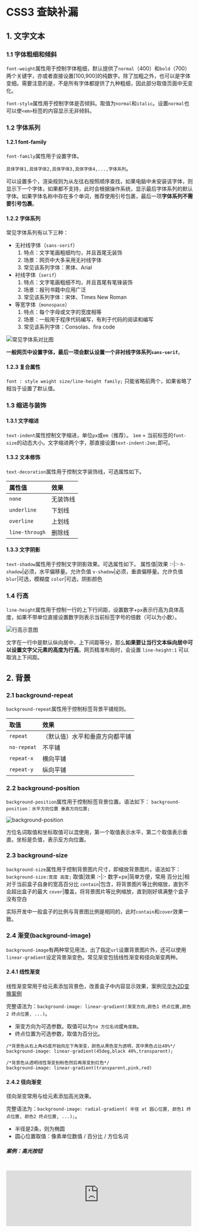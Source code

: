 # CSS3 查缺补漏

## 1. 文字文本
### 1.1 字体粗细和倾斜
`font-weight`属性用于控制字体粗细，默认提供了`normal`（400）和`bold`（700）两个关键字，亦或者直接设置[100,900]的纯数字。除了加粗之外，也可以是字体变细。需要注意的是，不是所有字体都提供了九种粗细，因此部分取值页面中无变化。

`font-style`属性用于控制字体是否倾斜。取值为`normal`和`italic`。设置`normal`也可以使`<em>`标签的内容显示无非倾斜。
### 1.2 字体系列
#### 1.2.1 font-family
`font-family`属性用于设置字体。

`具体字体1,具体字体2,具体字体3,具体字体4,...,字体系列`。

可以设置多个，渲染规则为从左往右按照顺序查找，如果电脑中未安装该字体，则显示下一个字体，如果都不支持，此时会根据操作系统，显示最后字体系列的默认字体。如果字体名称中存在多个单词，推荐使用引号包裹，最后一项**字体系列不需要引号包裹**。

#### 1.2.2 字体系列
常见字体系列有以下三种：
* 无衬线字体（`sans-serif`）
  1. 特点：文字笔画粗细均匀，并且首尾无装饰
  2. 场景：网页中大多采用无衬线字体
  3. 常见该系列字体：黑体、Arial
* 衬线字体（`serif`）
  1. 特点：文字笔画粗细不均，并且首尾有笔锋装饰
  2. 场景：报刊书籍中应用广泛
  3. 常见该系列字体：宋体、Times New Roman
* 等宽字体（`monospace`）
  1. 特点：每个字母或文字的宽度相等
  2. 场景：一般用于程序代码编写，有利于代码的阅读和编写
  3. 常见该系列字体：Consolas、fira code

![常见字体系对比图](https://s2.loli.net/2023/04/27/yrpfsERmCQ1U7vO.jpg)

**一般网页中设置字体，最后一项会默认设置一个非衬线字体系列`sans-serif`**。

#### 1.2.3 复合属性
`font : style weight size/line-height family;`
只能省略前两个，如果省略了相当于设置了默认值。

### 1.3 缩进与装饰
#### 1.3.1 文字缩进
`text-indent`属性控制文字缩进，单位`px`或`em`（推荐）。
`1em` = 当前标签的`font-size`的动态大小。文字缩进两个字，那直接设置`text-indent:2em;`即可。

#### 1.3.2 文本修饰
`text-decoration`属性用于控制文字装饰线，可选属性如下。

属性值|效果
:-|:-
`none`|无装饰线
`underline`|下划线
`overline`|上划线
`line-through`|删除线

#### 1.3.3 文字阴影
`text-shadow`属性用于控制文字阴影效果。可选属性如下。
属性值|效果
:-|:-
`h-shadow`|必须，水平偏移量。允许负值
`v-shadow`|必须，垂直偏移量。允许负值
`blur`|可选，模糊度
`color`|可选，阴影颜色

### 1.4 行高
`line-height`属性用于控制一行的上下行间距，设置数字+`px`表示行高为具体高度，如果不带单位直接设置数字则表示当前标签字号的倍数（可以为小数）。

![行高示意图](https://s2.loli.net/2023/04/27/3REYZ6g5dalV8yN.jpg)

文字在一行中是默认纵向居中，上下间距等分，那么**如果要让当行文本纵向居中可以设置文字父元素的高度为行高**。网页精准布局时，会设置 `line-height:1` 可以取消上下间距。

## 2. 背景
### 2.1 background-repeat
`background-repeat`属性用于控制标签背景平铺规则。

取值|效果
:-|:-
`repeat`|（默认值）水平和垂直方向都平铺
`no-repeat`|不平铺
`repeat-x`|横向平铺
`repeat-y`|纵向平铺

### 2.2 background-position
`background-position`属性用于控制标签背景位置。语法如下：
`background-position：水平方向位置 垂直方向位置;`

![background-position](https://s2.loli.net/2023/04/27/z9r3fUhvkWiQyRt.jpg)

方位名词取值和坐标取值可以混使用，第一个取值表示水平，第二个取值表示垂直。坐标是负值，表示反方向位置。

### 2.3 background-size
`background-size`属性用于控制背景图片尺寸，即缩放背景图片。语法如下：`background-size:宽度 高度;`
取值|效果
:-|:-
数字+px|简单方便，常用
百分比|相对于当前盒子自身的宽高百分比
`contain`|包含，将背景图片等比例缩放，直到不会超出盒子的最大
`cover`|覆盖，将背景图片等比例缩放，直到刚好填满整个盒子没有空白

实际开发中一般盒子的比例与背景图比例是相同的，此时`contain`和`cover`效果一致。

### 2.4 渐变(background-image)
`background-image`有两种常见用法，出了指定`url`设置背景图片外，还可以使用`linear-gradient`设定背景渐变色。常见渐变包括线性渐变和径向渐变两种。

#### 2.4.1 线性渐变
线性渐变常用于给元素添加背景色，改善盒子中内容显示效果，案例见[华为2D变换案例](#_10-1-5-华为2d变换案例)

完整语法为：`background-image: linear-gradient(渐变方向,颜色1 终点位置,颜色2 终点位置, ...)`。

* 渐变方向为可选参数。取值可以为`to 方位名词`或`角度数`。
* 终点位置为可选参数，取值为百分比。

```css{2,5}
/*背景色从右上角45度开始向左下角渐变，颜色从黑色变为透明，其中黑色占比40%*/
background-image: linear-gradient(45deg,black 40%,transparent);

/*背景色从透明线性渐变到粉色然后再渐变到红色*/
background-image: linear-gradient(transparent,pink,red)
```

#### 2.4.2 径向渐变
径向渐变常用与给元素添加高光效果。

完整语法为：`background-image: radial-gradient( 半径 at 圆心位置, 颜色1 终点位置, 颜色2 终点位置, ...);`。
* 半径是2条，则为椭圆
* 圆心位置取值：像素单位数值 / 百分比 / 方位名词

##### 案例：高光按钮

<iframe src="https://frontend-demo.a-nomad.com/gradient/index.html" style="margin-top:20px;width:500px;height:150px;border:0" scrolling="no" />

```html{11-15,31-33,37-39}
<style>
    .container {
        width: 500px;
    }

    .ball {
        float: left;
        width: 150px;
        height: 150px;
        border-radius: 50%;
        background-image: radial-gradient(
                /* 75+30两条渐变半径都从盒子中心点向外镜像渐变 */
                75px 30px at center center,
                blue,
                skyblue);
    }

    button {
        float: left;
        display: block;
        margin: 10px 15px;
        border: 0;
        border-radius: 5px;
        width: 120px;
        height: 40px;
        background-color:olivedrab;
        color: white;
    }

    .btn_linear {
        background-image: linear-gradient(to right,
                rgba(255, 255, 255, 0.3),
                transparent);
    }

    .btn_radial {
        background-image: radial-gradient(70px at 10px 10px,
                rgba(255, 255, 255, 0.3),
                transparent);
    }
</style>

<div class="container">
    <div class="ball"></div>
    <button>普通按钮</button>
    <button class="btn_linear">线性高光</button>
    <button class="btn_radial">径向高光</button>
</div>
```

### 2.5 background
背景相关属性的连写形式：`background：color image repeat position/size`。四个属性顺序没有强制要求，但建议顺序如上，可以按照需求省略。

### 2.6 精灵图
浏览器访问一个网站时，同一张图一般会加载一次后缓存在本地，多次使用时也不会重新加载。以此原理，我们经常将项目中相关的小图标合并为一张大图，并作为背景图使用在不同的位置，此称之为精灵图。精灵图不会总体图标尺寸，但可以减少网页发送网络请求的次数，减轻服务器的压力，提高页面加载速度。

使用精灵图步骤如下：
* 创建一个盒子
* 测量精灵图中要使用的图标尺寸并将小图片的宽高设置给盒子
* 将精灵图设置为盒子的背景图片
* 测量小图片左上角坐标，分别取负值设置给盒子的`background-position:x y`


## 3. 选择器

CSS选择器非常丰富，时间开发中使用最多的是 `类选择器+后代选择器`的组合，组合层级并不是越多越好，一个选择器中 **类选择器的个数推荐不超过3个**。

* 后代选择器
  
    `选择器1 选择器2`。根据 HTML 标签的嵌套关系，选择父元素所有层级的后代中满足条件的元素
    `section p`表示选中`section`标签中的所有层级的`p`标签。

* 子代选择器
  
    `选择器1 > 选择器2`。根据 HTML 标签的嵌套关系，选择父元素**直接子元素**中满足条件的标签。
    `section > p`表示选中`section`标签中的第一级的`p`标签。

* 并集选择器

    `选择器1 , 选择器2`。同时选择多组标签，设置相同的样式。并集选择器中的每组选择器可以是基础选择器或者复合选择器。并集选择器中的每组选择器通常一行写一个，提高代码的可读性

* 交集选择器
  
    `选择器1选择器2`。选中页面中同时满足多个选择器的标签。交集选择器中的选择器之间是紧挨着的，没有东西分隔。交集选择器中如果有标签选择器，**标签选择器必须写在最前面**。

* 伪类选择器

    `元素:hover`。选中鼠标悬停在元素上的状态并设置样式。任何标签都可以通过CSS伪类选择器设置鼠标悬停状态的样式。如果是超链接，则还有如下表所示的伪类选择器。
    
    选择器|说明
    :-|:-
    `a:link`|选中`a`链接 未访问过的状态
    `a:visited`|选中`a`链接访问之后 的状态
    `a:hover`|选中鼠标悬停的状态
    `a:active`|选中鼠标按下的状态

    如果需要同时实现以上四种伪类状态效果，需要按照 `LVHA` 顺序书写。

    `input:focus`用于选中元素获取焦点时状态，表单控件获取焦点时默认会显示外部轮廓线

* 结构伪类选择器

    选择器|说明
    :-|:-
    `E:first-child`|匹配父元素中第一个子元素，并且是E元素
    `E:last-child`|匹配父元素中最后一个子元素，并且是E元素
    `E:nth-child(n)`|匹配父元素中第n个子元素，并且是E元素
    `E:nth-last-child(n)`|匹配父元素中倒数第n个子元素，并且是E元素
    `E:nth-of-type(n)`|只在父元素的同类型(E)子元素范围中，匹配第n个

    结构伪类选择器中`n`可以是数字表示第几个，也可以是公式
    工时|功能
    :-|:-
    `2n`、`even`|偶数
    `2n+1`、`2n-1`、`odd`|奇数
    `3n`|3的倍数个元素（3,6,9...）
    `-n+5`|找到前五个
    `n+5`|第五个之后所有元素

* 属性选择器
  
  通过元素上的HTML属性来选择元素，常用于选择`input`标签

    选择器|说明
    :-|:-
    `E[attr]`|选择具有`attr`属性的E元素
    `E[attr="val"]`|选择具有`attr`属性并且属性值等于`val`的E元素

## 4. 盒模型
*  盒尺寸
  
    每个盒子的宽高设置的是内容区域的尺寸，实际尺寸则是`内容+padding+border`。如果要设置宽高为实际盒子尺寸可以手动减去`border`和`padding`的尺寸，或者使用CSS3的`box-sizing:border-box;`启用内减模式即可。
  
* 清除默认内外边距
  
  浏览器会默认给部分标签设置默认的`margin`和`padding`。`body`标签默认有`margin：8px`。`p`标签默认有上下的`margin`。`ul`标签默认由上下的`margin`和`padding-left`。
  ```css{1-4}
  * {
    margin:0;
    padding:0;
  }
  ```

* 边距计算
  * 正常情况。水平布局的盒子，左右的`margin`正常，互不影响。最终两者距离为左右`margin`的和
  * 合并现象。垂直布局的块级元素，上下的`margin`会合并。最终两者距离为`margin`的最大值。
  * 塌陷现象。互相嵌套的块级元素，子元素的`margin-top`会作用在父元素上。导致父元素一起往下移动。解决方法如下：
    * 给父元素设置`border-top` 或者 `padding-top`（分隔父子元素的`margin-top`）
    * 给父元素设置`overflow：hidden`
    * 转换成行内块元素
    * 设置浮动
  * 行内元素的`margin`和`padding`无效情况无法修改其垂直位置。如果要修改其垂直位置可以通过修改其显示模式或者设置行高。

* 盒子阴影
  
  `box-shadow`属性用于控制盒子阴影效果。参数及左右如下表：

    参数|作用
    :-|:-
    `h-shadow`|必须，水平偏移量。允许负值
    `v-shadow`|必须，垂直偏移量。允许负值
    `blur`|可选，模糊度
    `spread`|可选，阴影扩大
    `color`|可选，阴影颜色
    `inset`|可选，将阴影改为内部阴影

* 边框三角形

  将盒子宽高设置为0，仅保留边框就会得到四个三角形。可以通过修改边框宽度来得到不同形状的三角形，然后设置透明度将不需要的三角形隐藏。

## 5. 浮动
### 5.1 标准流
标准流又称文档流，是浏览器在渲染显示网页内容时默认采用的一套排版规则，规定了应该以何种方式排列元素。标准流排版规则：
1. 块级元素：从上往下，垂直布局，独占一行。
2. 行内元素 或 行内块元素：从左往右，水平布局，空间不够自动折行

### 5.2 浮动
* 浮动元素会脱离标准流（简称：脱标），在标准流中不占位置相当于从地面飘到了空中。
* 浮动元素比标准流高半个级别，可以覆盖标准流中的元素
* 浮动找浮动，下一个浮动元素会在上一个浮动元素后面左右浮动
* 浮动元素有特殊的显示效果
  * 一行可以显示多个
  * 可以设置宽高
  * 浮动元素是顶部对齐

### 5.3 清除浮动
标准流中父元素没有设置高度，如果子元素浮动后脱标不占位置，此时子元素不能撑开标准流的块级父元素，那么下方标椎流元素就会被渲染到当前浮动元素的下方而被当前浮动内容遮盖。如果需要父元素有高度，从而不影响其他网页元素的布局，那就需要清除浮动。

清除浮动有以下常用方式：
* 设置父元素高度
  * 优点：简单粗暴，方便
  * 缺点：有些布局中不能固定父元素高度。如：新闻列表，滚动加载内容的页面等。
* 额外标签法
  * 操作:在父元素内容的最后添加任意块级元素,给添加的块级元素设置`clear:both`
  * 缺点：会在页面中添加额外的标签，会让页面的HTML结构变得复杂
* 单伪元素清除法
  * 操作:用伪元素替代了额外标签。原理与额外标签法一致，只是不在HTML中声明实体标签而已。
  * 优点：项目中使用，直接给标签加类即可清除浮动
  ```css{1-4}
  .clearfix::after{
    content:'';
    display:block;
    clear:both;
    /* 以下代码为了解决低版本浏览器兼容性 */
    height:0;
    visibility:hidden;
  }
  ```
* 双伪元素清除法
  * 作用：在单伪元素清除法的基础上，通过修改元素的显示模式来避免了外边距塌陷问题。
  ```css{4,7}  
  .clearfix::before,
  .clearfix::after{
    content:'';
    display:table;
  }
  .clearfix::after{
    clear:both;
    height:0;
    visibility:hidden;
  }
  ```
  * 优点：项目中使用，直接给标签加类即可清除浮动，同时解决外边距塌陷问题。
* 给父元素设置`overflow : hidden`
  * 操作：直接给父元素设置 `overflow : hidden`
  * 优点：方便

## 6. 定位
### 6.1 网页常见布局方式
* 标准流
  
  块级元素独占一行 → 垂直布局。行内元素/行内块元素一行显示多个 → 水平布局
* 浮动
  
  可以让原本垂直布局的 块级元素变成水平布局
* 定位

  可以让元素自由的摆放在网页的任意位置，一般用于盒子之间的层叠情况。

### 6.2 定位应用场景
* 可以解决盒子与盒子之间的层叠问题

  定位之后的元素层级最高，可以层叠在其他盒子上面
* 可以让盒子始终固定在屏幕中的某个位置

### 6.3 定位类型
定位中如果水平方向同时设置了`left`和`right`，则以`left`为准，如果垂直方向同时设置了`top`和`bottom`，则以`top`为准。

#### 6.3.1 静态定位
`position:static;`静态定位就是标准流，不能通过方位属性进行移动。
#### 6.3.2 相对定位
`position:relative;`自恋型定位，相对于自己之前的位置进行移动。在页面中占位置 → 没有脱标。一般用于元素小范围的元素位置移动。

#### 6.3.3 绝对定位
`position:relative;`拼爹型定位，相对于非静态定位的父元素进行定位移动。首先就近逐层寻找已经定位（相对或绝对定位均可，实际开发中父级常用相对定位，“子绝父相”）的父级元素，如果有则以父级为基准进行定位，如果没有则默认相对于浏览器可视区域进行移动，在页面中不占位置 → 已经脱标。会改变元素的显示模式为`inline-block`。

#### 6.3.4 固定定位
`position:fixed;`死心眼型定位，相对于浏览器进行定位移动，一般用于让元素固定在屏幕中的某个位置。在页面中不占位置 → 已经脱标。会改变元素的显示模式为`inline-block`。

定位方式|属性值|相对移动基准|是否占位
:-|:-|:-|:-
静态定位|`static`|不能通过方位属性移动|占位置
相对定位|`relative`|相对于自己原来的位置|占位置
绝对地位|`absolute`|相对于最近的且有定位的祖先元素移动|不占位置（脱标）
固定定位|`fixed`|相对于浏览器可视区域|不占位置（脱标）

### 6.4 元素层级
* 不同布局方式元素的层级关系：`标准流 < 浮动 < 定位`。
* 不同定位之间的层级关系：相对、绝对、固定默认层级相同。写在下面的元素层级更高，会覆盖上面的元素，“后来居上”。
* `z-index`可以改变**定位**元素的层级，数字（整数）越大，层级越高，默认值是0。可以在不修改元素书写顺序的情况下改变层级，**必须配合定位才有效**。

## 7. 装饰
### 7.1 基线
浏览器文字类型元素排版中存在用于对齐的基线（baseline）,如下图所示。
![baseline](https://s2.loli.net/2023/04/30/Tq6mivnLQcNuhKs.jpg)

**浏览器在渲染行内或行内块元素是会自动按照文字去处理，文字默认是纵向基线对齐的**。

基于基线对齐时，如果元素上下有超出基线的内容，会在元素顶部或底部出现细微的缝隙，元素纵向对齐出现基线对齐的缝隙一般都可以通过下面讲到的垂直对齐来解决。

### 7.2 垂直对齐
我们可以通过`vertical-align`属性来定义垂直对齐方式，其取值与效果如下表：
属性值|效果
:-|:-
`baseline`|默认，基线对齐
`top`|顶部对齐
`middle`|居中对齐
`bottom`|底部对齐

一般`vertical-algin`用于解决如下问题：
* 文本框和表单按钮无法对齐问题（`vertical-align:middle`）
* `input`和`img`无法对齐问题
* `div`中的文本框，文本框无法贴顶问题（`vertical-align:top`）
* `div`不设高度由img标签撑开，此时img标签下面会存在额外间隙问题（`vertical-align:middle`或`display:block`）
* 使用`line-height`让`img`标签垂直居中问题(父级设置行高同时图片设置`vertical-align:middle`)

### 7.3 光标类型
`cursor`属性用于设置鼠标光标在元素上时显示的样式。常见属性值如下表：
属性值|效果
:-|:-
`default`|默认值，通常是箭头
`pointer`|小手效果，提示用户可以点击
`text`|工字型，提示用户可以选择文字
`move`|十字光标，提示用户可以移动

### 7.4 边框圆角
`border-radius`属性用于设置盒子边框圆角，取值单位可以是`px`或者百分比。赋值规则：从左上角开始赋值，然后顺时针赋值，没有赋值的看对角！

画一个正圆（如圆形头像）。设置盒子宽高相同（正方形），同时设置圆角为盒子高度的50%。
胶囊按钮。盒子是矩形，同时设置圆角为盒子高度的50%。

圆角最大值为50%，因为50%时已经形成了一个圆，无法角度再大也无效了。

### 7.5 overflow
`overflow`用于控制内容溢出部分的显示效果。可选属性值如下表：
属性值|效果
:-|:-
`visible`|默认值，溢出部分可见
`hidden`|溢出部分隐藏
`scroll`|无论是否溢出，都显示滚动条
`auto`|根据是否溢出，自动显示或隐藏滚动条

### 7.6 元素隐藏
让某元素本身在屏幕中不可见。如：鼠标悬浮之后元素隐藏。隐藏元素一般可以使用`visibility：hidden`或者`display：none`两种方式实现，区别在于隐藏元素后，前者仍然会占位置，而后者则不占位置，故而后者使用较多。

### 7.7 元素整体透明度
`opacity`属性用于控制某元素整体（包括内容）一起变透明。属性值：0~1之间的数字，1表示完全不透明，0表示我完全透明。

## 8. 其它样式
* 行内元素

    行内元素不能设置宽高，设置了也不会起作用。除非修改显示模式我块级方式。**浏览器渲染行内元素或者行内块元素时，如果标签换行书写会产生一个空格的距离。解决方案是使用浮动。**
    
* 居中显示
  
  ![居中显示方法汇总](https://s2.loli.net/2023/04/27/KwBFYAxur2i9gVs.jpg)
  * `img`标签垂直居中需要设置`vertical-align:middle;`
  * 绝对定位的盒子居中需要首先设置其`left`和`top`为50%。然后`margin-left`和设置为宽度的一半，`margin-top`设置为高度的一半即可，或者使用CSS3的位移属性设置`transform:translate(50%,50%)`，表示水平和垂直各移动到50%的位置。

* CSS继承

  子元素有默认继承父元素样式的特点。如果元素有浏览器默认样式，此时继承性依然存在，但是优先显示浏览器的默认样式，如`a`标签的`color`，`h`系列标签的`font-size`都会优先被浏览器默认样式覆盖。

* CSS优先级

  不同选择器具有不同的优先级，优先级高的选择器样式会覆盖优先级低选择器样式。`继承 < 通配符选择器 < 标签选择器 < 类选择器 < id选择器 < 行内样式 < !important`。!important写在属性值的后面，分号的前面！`!important`不能提升继承的优先级。

  如果是复合选择器，此时需要通过权重叠加计算方法，判断最终哪个选择器优先级最高会生效。
  ![CSS权重叠加计算](https://s2.loli.net/2023/04/27/FJobGlZEROqPwgN.jpg)

  先比较第一级数字，如果比较出来了，之后的统统不看。如果第一级数字相同，此时再去比较第二级数字，如果比较出来了，之后的统统不看。如果最终所有数字都相同，表示优先级相同，则比较层叠性（谁写在下面，谁说了算!）

* 伪元素
  
  由 CSS 模拟出的实际并不存在的标签效果，一般用于创建一些装饰性的不重要的内容，比如文字前的小图标等。最常用的伪元素是`::before`/`::after`，分别代表在元素最前和最后添加一个伪元素。
  
  伪元素默认是行内元素，**必须设置`content`属性设置元素内容才能生效**。伪元素也是标签，所以可以使用常见的css样式进行设置。

  ```css{5,6}
    /* 将li标签的小圆点替换为天蓝色小箭头 */
    ul{
        list-style: none;
    }
    li::before{
        content: ">";
        color: skyblue;
        margin-right: 10px;
    }
  ```
  `::placeholder`伪元素用于选择一个表单元素的占位文本，它允许开发者和设计师自定义占位文本的样式。例如，可以使用 `::placeholder` 伪元素来改变 `input` 元素的占位符文本的颜色、字体大小等样式。


* CSS书写顺序
  
  CSS建议采用如下顺序书写，更加规范且浏览器渲染效率更高。
  
  1. 布局控制： `display float position`
  2. 盒子模型： `margin border padding width height background` 
  3. 文字样式： `text-align`等

  顺序|类别|属性
  :-|:-|:-
  1|布局属性|`display`/`position`/`float`/`clear`/`visibility`/`overflow`
  2|盒子模型+背景|`margin`/`border`/`padding`/`width`/`height`/`background`
  3|文本内容展性|`color`/`font`/`text-decoration`/`text-align`/`line-height`
  4|点缀属性|`cursor`/`border-radius`/`text-shadow`/`box-shadow`
   
* 导航/banner
  
  * 一般主导航结构都会使用`ul>li>a`的格式，而不是直接使用`a`标签，否则会降低浏览器渲染效率，但是版权栏部分不涉及SEO等问题，可以直接使用`a`即可。
  * `banner`中轮播图效果，多张轮播图一般也使用`ul>li>a`的格式，而轮播图的小圆点则一般使用`ol>li`。

* Logo SEO

  一般情况下为了SEO，我们会使用`h1>a+链接文字(字号为0)+logo背景图`的结果来定义logo部分。
  ```css{5,8}
  .logo h1 a{
    display:block;
    width:270px;
    height:70px;
    background-image:url('../images/logo.png')
    background-size:cover;
    /*隐藏logo文字内容，但对搜索引擎可见，有利于SEO*/
    font-size:0;
  }                            
  ```

* 表格边框合并

  通过设置`border-collapse:collapse;`可以让相邻表格边框进行合并，得到细线边框效果

* 表单自动完成

  默认情况下浏览器会自动记录`form`标签中录入的内容并在辅助自动填写表单，可以设置`form`的`autocomplete="off"`来关闭此功能，避免数据泄露。

* favicon
  
  一般情况下我们会在网站根目录下放置一个名为`favicon.ico`的文件，然后通过如下代码引入网页，此图标会显示在网页标题栏最左侧。
  ```html{1}
  <link rel="shortcut icon href="favicon.ico" type="image/x-icon">
  ```

* html高度

  默认情况下`html`和`body`标签的宽度都是浏览器窗口100%宽度，高度是0，如果要高度也设置成100%，需要将`html`和`body`高度分别设置100%才可以。

## 9. 过渡(transition)
`transition`属性可以元素的样式慢慢的变化，常配合`hover`使用，增强网页交互体验。

参数与取值如下表：

参数|取值
:-|:-
过渡的属性|`all`：所有能过渡的属性都过渡; 具体属性名如：`width`,只有`width`有过渡
过渡的时长|数字+s（秒）


使用步骤如下：
* 默认状态 和 `hover`状态样式不同，才能有过渡效果。
* `transition`属性给需要过渡的**元素本身**加

```css
/* 鼠标悬浮时实现宽度和背景色过渡变化效果 */
.box{
  width:100px;
  backgroud-color:red;
  /* transition:width 1s,backgroud-color 2s */
  transition: all 1s;
}
.box:hover{
  width:120px;
  backgroud-color:pink;
}
```

## 10. 转换(transform)
`transform`属性可以控制元素的转换（位移、旋转、缩放等）。实际开发中常用额转为为2D平面转换，当然少数情况下
也会使用3D转换。
### 10.1 平面转换
#### 10.1.1 位移(translate)
使用`translate`可以实现元素位移效果。

语法为：`transform: translate(水平移动距离, 垂直移动距离);`

取值为像素单位或者百分比（相对于元素自身尺寸），数值正负均可。如果只给出一个值, 表示x轴方向移动距离。单独设置某个方向的移动距离：`translateX()` & `translateY()`。

##### 案例1：使用`translate`快速实现绝对定位元素的居中效果
<iframe src="https://frontend-demo.a-nomad.com/transform_translate_centering/index.html" style="margin-top:20px;width:360px;height:270px;border:0" scrolling="no" />

```html{10,19}
<style>
  .father {
      position: relative;
      width: 360px;
      height: 270px;
      background-color: pink;
  }

  .son {
      position: absolute;
      left: 50%;
      top: 50%;

      /* 通过边距计算 实现绝对定位元素居中
      margin-left: -100px;
      margin-top: -75px; */

      /*通过位移 快速实现绝对定位元素居中*/
      transform: translate(-50%, -50%);

      width: 120px;
      height: 90px;
      background-color: skyblue;
  }
</style>
<div class="father">
    <div class="son"></div>
</div>
```

##### 案例2：双开门效果
<iframe src="https://frontend-demo.a-nomad.com/transform_translate_open_door/index.html" style="margin-top:20px;width:100%;height:325px;border:0" scrolling="no" />

```html{21,28-30,32-34}
<style>
    .container {
        margin: 0 auto;
        width: 740px;
        height: 325px;
        background-image: url(./images/bg.jpg);
        background-size: cover;
        overflow: hidden;
    }

    .container::before,
    .container::after {
        float: left;

        content: '';
        width: 50%;
        height: 100%;
        background-color: #ccc;
        background-image: url(./images/fm.jpg);
        background-size: cover;
        transition: all .5s;
    }

    .container::after {
        background-position: right 0;
    }

    .container:hover::before {
        transform: translate(-100%);
    }

    .container:hover::after {
        transform: translate(100%);
    }
</style>
<div class="container"></div>
```

#### 10.1.2 旋转（rotate）
使用`translate`可以实现元素旋转效果。

语法为：`transform: rotate(角度)`;

取值为正, 则顺时针旋转。取值为负, 则逆时针旋转。角度单位是`deg`。

使用`transform-origin:原点水平位置 原点垂直位置;`属性改变转换原点，默认圆点是盒子中心点。取值可以是方位名词（`left、top、right、bottom、center`）或像素单位数值或者百分比（参照盒子自身尺寸计算）。

##### 案例1：风车旋转

<iframe src="https://frontend-demo.a-nomad.com/transform_rotate_windmill/index.html" style="width:200px;height:200px;border:0" scrolling="no" />

```html{5,8}
<style>
    img {
        width: 200px;
        height: 200px;
        transition: all 1s;
    }
    img:hover{
        transform: rotate(360deg);
    }
</style>
<img src="./images/windmill.png">
```

##### 案例2：多重转换-轮胎滚动

<iframe src="https://frontend-demo.a-nomad.com/transform_tire_rolling/index.html" style="margin-top:20px;width:100%;height:180px;border:0;overflow: hidden;" scrolling="no" />

```html{8,10-13}
<style>
    .container {
        width: 740px;
        height: 180px;
    }
    .container img{
        height: 180px;
        transition: all .6s;
    }
    .container:hover img{
        /* 旋转会改变网页元素的坐标轴向，先写旋转，则后面的转换效果的轴向以旋转后的轴向为准，会影响转换结果，所以一般会将旋转放在最后 */
        transform: translate(560px) rotate(356.5deg);
    }
</style>
<div class="container">
    <img src="./images/tyre.png">
</div>
```
**旋转会改变网页元素的坐标轴向**，先写旋转，则后面的转换效果的轴向以旋转后的轴向为准，会影响转换结果，所以一般会将旋转放在最后。


#### 10.1.3 缩放(scale)
使用`scale`可以实现元素缩放效果。

语法为：`transform:scale(x轴缩放倍数, y轴缩放倍数);`，一般情况下, 只为`scale`设置一个值, 表示x轴和y轴等比例缩放，`scale`值大于1表示放大, `scale`值小于1表示缩小。

通过过渡修改元素尺寸也可以实现缩放效果，但是以元素左上角为中心点的无法修改，常见的缩放效果都是基于元素中心的，所以通过`scale`实现缩放更加理想和方便。

##### 案例：和平精英效果

<iframe src="https://frontend-demo.a-nomad.com/transform_scale/index.html" style="width:300px;height:221px;border:0" scrolling="no" />

```html{17-18,21-22,31-34}
<style>
    li {
        list-style: none;
        width: 300px;
    }

    .picture {
        position: relative;
        overflow: hidden;
    }

    .picture img {
        display: block;
        width: 300px;
    }

    .picture::after {
        position: absolute;
        left: 50%;
        top: 50%;
        transform: translate(-50%, -50%) scale(5);
        transition: all .3s;

        content: '';
        width: 58px;
        height: 58px;
        background-image: url(./images/play.png);
        opacity: 0;
    }

    .game:hover .picture::after {
        transform: translate(-50%, -50%) scale(1);
        opacity: 1;
    }
</style>
<ul>
    <li class="game">
        <div class="picture"><img src="./images/party.jpg"></div>
        <h3>【和平精英】“初火”音乐概念片：四圣觉醒......</h3>
    </li>
</ul>
```

#### 10.1.4 倾斜(skew)
使用`skew`可以实现元素倾斜效果。语法为：`transform:skew(角度);`角度单位是`deg`。

##### 案例：倾斜效果

<iframe src="https://frontend-demo.a-nomad.com/transform_skew/index.html" style="width:360px;height:528px;border:0" scrolling="no" />

```html{25}
<style>
    .pic {
        position: relative;
        overflow: hidden;
        width: 360px;
        background-color: blue;
    }

    .pic img {
        display: block;
        width: 100%;
        height: 528px;
    }

    .pic::after {
        position: absolute;
        left: 50%;
        top: 50%;
        content: '';
        width: 300px;
        height: 528px;
        background-image: linear-gradient(white,transparent);
        opacity: 0.5;

        transform: translate(-60%,-50%) skew(-25deg);
    }
</style>

<div>
    <div class="pic"><img src="./images/gem.jpg" alt="gem"></div>
</div>
```


#### 10.1.5 华为2D变换案例

<iframe src="https://frontend-demo.a-nomad.com/transform_huawei/index.html" style="margin-top:20px;width:100%;height:169px;border:0" scrolling="no" />

```html{32-33,51-55,57-59,61-63,65-67}
<style>
    li {
        position: relative;
        float: left;

        margin-right: 10px;
        list-style: none;
    }

    li a {
        color: white;
    }

    .picture {
        height: 169px;
        overflow: hidden;
        background-color: red;
    }

    .picture img {
        width: 240px;
    }

    .picture::after {
        position: absolute;
        left: 0;
        top: 0;

        content: '';
        width: 240px;
        height: 169px;
        background-image: linear-gradient(transparent, rgba(0, 0, 0, 0.5));
        opacity: 0;
    }

    .desc {
        position: absolute;
        bottom: -45px;
        padding: 20px;
    }

    .desc h4 {
        font-size: 13px;
    }

    .desc p {
        font-size: 11px;
        margin-top: 20px;
    }

    .desc,
    .picture img,
    .picture::after {
        transition: all .3s;
    }

    li:hover .desc {
        transform: translateY(-40px);
    }

    li:hover .picture img {
        transform: scale(1.2);
    }

    li:hover .picture::after {
        opacity: 1;
    }
</style>
<ul>
    <li>
        <a href="#">
            <div class="picture"><img src="./images/huawei1.jpeg"></div>
            <div class="desc">
                <h4>产品</h4>
                <h5>OceanStor Pacific 海量存储斩获2021 Interop金奖</h5>
                <p>了解更多 &gt;</p>
            </div>
        </a>
    </li>
    <li>
        <a href="#">
            <div class="picture"><img src="./images/huawei2.jpeg"></div>
            <div class="desc">
                <h4>行业洞察</h4>
                <h5>迈向智能世界2030</h5>
                <p>了解更多 &gt;</p>
            </div>
        </a>
    </li>
    <li>
        <a href="#">
            <div class="picture"><img src="./images/huawei3.jpeg"></div>
            <div class="desc">
                <h4>《ICT新视界》刊首语</h4>
                <h5>笃行致远，共建幸福智慧城市</h5>
                <p>了解更多 &gt;</p>
            </div>
        </a>
    </li>
</ul>
```

### 10.2 空间转换
除了常用的平面转为，使用`transform`属性也可以实现元素在空间内的位移、旋转、缩放等效果。空间转换也叫3D转换。空间是从坐标轴角度定义的，x 、y 、z三条坐标轴构成了一个立体空间，z轴位置与视线方向相同。

![空间坐标系](https://s2.loli.net/2023/05/02/ZvdFlzNoyOa37Wj.jpg)

#### 10.2.1 空间位移
`transform: translate3d(x, y, z);`或`transform: translateZ(值);`两种方式都可以实现元素在z轴上的位移。

正常情况下我们正对屏幕，相当于面对z轴俯视的角度。所以沿z轴位移的元素并不能看出有任何变化，但我们可以给**元素父级**添加`perspective`属性来开启透视效果，透视效果可以为元素添加**近大远小**的视觉效果，并不会改变元素实际大小。`perspective`取值为像素单位，建议数值在`800-1200`之间比较符合人眼的真实体验，这个数值称为透视距离也称为视距，表示人的眼睛到屏幕的距离。

<iframe src="https://frontend-demo.a-nomad.com/transform_translatez/index.html" style="width:200px;height:200px;border:0" scrolling="no" />

```html{3,10,13-14}
<style>
    body{
        perspective: 1000px;
    }
    div {
        margin: 50px auto;
        width: 100px;
        height: 100px;
        background-color: skyblue;
        transition: all .5s;
    }
    div:hover{
        /* transform: translateZ(150px); */
        transform:translate3d(25px,50px,75px);
    }
</style>
<body>
    <div></div>
</body>
```

#### 10.2.2 空间旋转
`transform: rotate3d(x, y, z, 角度);`或`transform: rotateZ(值);`两种方式都可以实现元素在z轴上的旋转。

默认情况下使用`rotate`只提供一个值时就是沿着z轴旋转的，不同轴向的旋转方向可以根据左手法则判断。手握坐标轴，手指弯曲的方向就是旋转方向，大拇指指向的就是该轴的正向。

![空间旋转之左手法则](https://s2.loli.net/2023/05/02/P7WLEnqRcsbCF4h.jpg)

<iframe src="https://frontend-demo.a-nomad.com/transform_rotate_3d/index.html" style="width:100%;height:250px;border:0" scrolling="no" />

```html{3,14,18,22}
<style>
  div {
      transform-style: preserve-3d;
  }

  img {
      margin-top: 50px;
      margin-right: 20px;
      width: 200px;
      transition: all .5s;
  }

  div:hover .x {
      transform: rotateX(60deg);
  }

  div:hover .y {
      transform: rotateY(60deg);
  }

  div:hover .z {
      transform: rotateZ(60deg);
  }
</style>
<div>
  <img class="x" src="./images/hero.jpeg">
  <img class="y" src="./images/hero.jpeg">
  <img class="z" src="./images/hero.jpeg">
</div>
```

#### 10.2.3 空间缩放
`transform: scale3d(x, y, z);`或`transform: scaleZ(值);`两种方式都可以实现元素在z轴上的放大缩小。
开发中空间缩放使用较少。

#### 10.2.4 立体呈现
`perspective`属性只能增加近大远小的透视效果，并不能呈现立体图形。在父元素添加`transform-style: preserve-3d;`则可以是子元素出于真正的3D空间，借助于次可以通过CSS展现3D图像。

##### 案例：立方体
<iframe src="https://frontend-demo.a-nomad.com/transform_style/index.html" style="width:300px;height:320px;border:0" scrolling="no" />

```html{4-5,11,25,30,35,40,45,50,55}
<style>
    .cube {
        position: relative;
        transform: rotateX(-20deg) rotateY(30deg);
        transform-style: preserve-3d;
        margin: 60px;
        width: 200px;
        height: 200px;
        text-align: center;
        line-height: 200px;
        transition: all 3s;
    }

    .cube div {
        position: absolute;
        left: 0;
        top: 0;
        width: 200px;
        height: 200px;
        color: red;
        opacity: 0.8;
    }

    .front {
        transform: translateZ(100px);
        background-color: greenyellow;
    }

    .back {
        transform: translateZ(-100px);
        background-color: green;
    }

    .left {
        transform: translateX(-100px) rotateY(-90deg);
        background-color: orange;
    }

    .right {
        transform: translateX(100px) rotateY(-90deg);
        background-color: yellow;
    }

    .top {
        transform: translateY(-100px) rotateX(90deg);
        background-color: skyblue;
    }

    .bottom {
        transform: translateY(100px) rotateX(90deg);
        background-color: blue;
    }

    body:hover .cube {
        transform: rotateX(-30deg) rotateY(225deg);
    }
</style>
<div class="cube">
    <div class="front">前</div>
    <div class="back">后</div>
    <div class="left">左</div>
    <div class="right">右</div>
    <div class="top">上</div>
    <div class="bottom">下</div>
</div>
```


#### 10.2.5 3D导航案例

<iframe src="https://frontend-demo.a-nomad.com/transform_3d_nav/index.html" style="width:300px;height:50px;border:0" scrolling="no" />

```html{17-20,35,40,44}
<style>
    ul {
        margin-top: 10px;
        width: 300px;
        height: 40px;
        list-style: none;
    }

    li {
        position: relative;
        float: left;
        width: 100px;
        height: 40px;
        line-height: 40px;
        text-align: center;

        transition: all .5s;
        transform-style: preserve-3d;
        /* 临时旋转，方便在编码过程中3D视角看到效果 */
        /* transform: rotateX(-20deg) rotateY(30deg); */
    }

    li a {
        position: absolute;
        left: 0;
        top: 0;
        width: 100%;
        height: 100%;
        text-decoration: none;
        color: white;
    }

    li a:first-child {
        background-color: green;
        transform: translateZ(20px);
    }

    li a:last-child {
        background-color: orange;
        transform: rotateX(90deg) translateZ(20px);
    }

    li:hover {
        transform: rotateX(-90deg);
    }
</style>
<ul>
    <li>
        <a href="#">首页</a>
        <a href="#">Index</a>
    </li>
    <li>
        <a href="#">登录</a>
        <a href="#">SignIn</a>
    </li>
    <li>
        <a href="#">注册</a>
        <a href="#">SignUp</a>
    </li>
</ul>
```
![3dnav.jpg](https://s2.loli.net/2023/05/02/pVcsIFaM2j4w7Gh.jpg)

**空间旋转是中心点3D对象的中心点**，所以以上案例中所有超链接都要位移到距离中心点相同的距离，旋转效果才会自然。

## 11. 动画
通过`transition`属性的过渡效果配合元素`hover`等状态可以实现简单的动画效果，此时动画效果只能两个状态之间切换，如果要实现更精准的动画效果，如多个动画状态、时长控制、速度控制、延迟执行、重复多次、多方向、结束效果、自动触发等就需要借助于`animation`属性来实现动画效果。

### 11.1 基本使用
实现动画要通过`定义动画`和`使用动画`两个步骤。
* 定义动画。定义动画有如下两种语法。前者定义了动画的起始和结束两种状态，开发中较为常用。后者则可以定义动画任意进度过程的状态。如果动画的起始状态与元素的默认状态相同则可以直接省略起始状态的代码。
  
  ```css
  @keyframes 动画名称{
    from {}
    to {}
  }

  @keyframes 动画名称{
    0% {}
    30% {}
    ...
    100%{}
  }
  ```
* 使用动画。动画名称和时长是必要参数，其它均为可选参数，取值不分先后顺序。如果有2个时间值，第一个时间表示动画时长，第二个时间表示延迟时间

  ```css
  animation：动画名称 动画时长 速度曲线 延迟时间 重复次数 动画方向 执行完毕时状态;
  ```

### 11.2 动画属性
`animation`除了可以使用上面提到的复合写法外，也可以拆分成不同动画属性来写，效果一致。下标展示了常用的动画属性。

属性|作用|取值
:-|:-|:-
`animation-name`|动画名称|
`animation-duration`|动画时长|数字(单位s)
`animation-delay`|延迟时间|数字(单位s)
`animation-fill-mode`|动画完毕状态|`backwards`:起始状态，`forwards`:结束状态
`animation-timing-function`|速度曲线|`linear`:线性过渡`,`ease`:平滑过渡(默认值),`ease-in`:由慢到快,`ease-out`:由快到慢,`ease-in-out`:由慢到快再到慢
`animation-iteration-count`|重复次数|`infinite`:无限循环,正整数表示多少次
`animation-direction`|是否反向运动|`normal`为正向方向（默认值），`alternate`为正反向交替运动。
`animation-play-state`|动画播放状态|`running`表示正在播放（默认值），`paused`为暂停，通常配合：`hover`使用

### 11.3 逐帧动画
逐帧动画一般都会配合精灵图实现，实现步骤如下：
* 准备显示区域。设置盒子背景图为当前精灵图，尺寸是一张小图的尺寸。
* 定义动画。改变背景图的位置（移动的距离就是精灵图的宽度）
* 使用动画。添加速度曲线steps(N)，N与精灵图上小图个数相同。添加无限重复效果

#### 案例：精灵图逐帧动画

<iframe src="https://frontend-demo.a-nomad.com/animation_steps/index.html" style="width:100%;height:140px;border:0" scrolling="no" />

```html{2-11,17-19}
<style>
    @keyframes run{
        to{
            background-position: -1680px 0px;
        }
    }
    @keyframes move{
        to{
            transform: translateX(560px);
        }
    }
    div{
        width: 140px;
        height: 140px;
        background-image: url(./images/bg.png);

        animation: 
            run 1s steps(12) infinite,
            move 3s linear forwards;
    }
</style>
<div></div>
```
#### 案例：钟表效果

<iframe src="https://frontend-demo.a-nomad.com/animation_clock/index.html" style="margin-top:20px;width:210px;height:210px;border:0" scrolling="no" />

```html{78,90-94}
<style>
    .clock {
        position: relative;
        border: 5px solid black;
        border-radius: 50%;
        width: 200px;
        height: 200px;
    }

    .clock div {
        position: absolute;
        left: 50%;
        top: 50%;
    }

    .line {
        width: 100%;
        height: 3px;
        background-color: #ccc;
        transform: translate(-50%, -50%);
    }

    .line:nth-child(2) {
        transform: translate(-50%, -50%) rotate(30deg);
    }

    .line:nth-child(3) {
        transform: translate(-50%, -50%) rotate(60deg);
    }

    .line:nth-child(4) {
        transform: translate(-50%, -50%) rotate(90deg);
    }

    .line:nth-child(5) {
        transform: translate(-50%, -50%) rotate(120deg);
    }

    .line:nth-child(6) {
        transform: translate(-50%, -50%) rotate(150deg);
    }

    .mask {
        transform: translate(-50%, -50%);

        width: 140px;
        height: 140px;
        border-radius: 50%;
        background-color: white;

    }

    .hour,
    .minute,
    .second {
        transform-origin: left center;
    }

    .hour {
        width: 40px;
        height: 6px;
        background-color: #000;
        transform: translateY(-50%) rotate(-45deg);
    }

    .minute {
        width: 50px;
        height: 6px;
        background-color: #000;
        transform: translateY(-50%);
    }

    .second {
        width: 60px;
        height: 2px;
        background-color: red;
        transform: translateY(-50%);
        animation: clock 60s steps(60) infinite;
    }

    .screw {
        border-radius: 50%;
        transform: translate(-50%, -50%);

        width: 12px;
        height: 12px;
        background-color: black;
    }

    @keyframes clock{
        to{
            transform: translateY(-50%) rotate(360deg);
        }
    }
</style>
    <!-- 表盘 -->
<div class="clock">
    <!-- 刻度线 -->
    <div class="line"></div>
    <div class="line"></div>
    <div class="line"></div>
    <div class="line"></div>
    <div class="line"></div>
    <div class="line"></div>

    <!-- 遮罩层 -->
    <div class="mask"></div>

    <!-- 表针 -->
    <div class="hour"></div>
    <div class="minute"></div>
    <div class="second"></div>

    <!-- 螺丝 -->
    <div class="screw"></div>
</div>
```


### 11.4 动画案例
#### 案例：跑马灯

<iframe src="https://frontend-demo.a-nomad.com/animation_marquee/index.html" style="margin-top:20px;width:610px;height:112.5px;border:0" scrolling="no" />

```html{9-11,16,27-31}
<style>
    .container {
        border: 5px solid skyblue;
        width: 600px;
        height: 112.5px;
        overflow: hidden;
    }

    .container:hover ul {
        animation-play-state: paused;
    }

    ul {
        list-style: none;
        width: 2000px;
        animation: marquee 5s infinite linear;
    }

    .container li {
        float: left;
    }

    .container img {
        width: 200px;
    }

    @keyframes marquee {
        to {
            transform: translate(-1400px);
        }
    }
</style>

<div class="container">
    <ul>
        <li><img src="./images/1.jpg" alt="" /></li>
        <li><img src="./images/2.jpg" alt="" /></li>
        <li><img src="./images/3.jpg" alt="" /></li>
        <li><img src="./images/4.jpg" alt="" /></li>
        <li><img src="./images/5.jpg" alt="" /></li>
        <li><img src="./images/6.jpg" alt="" /></li>
        <li><img src="./images/7.jpg" alt="" /></li>

        <!-- 第567移动的时候,显示区域不能留白 -->
        <li><img src="./images/1.jpg" alt="" /></li>
        <li><img src="./images/2.jpg" alt="" /></li>
        <li><img src="./images/3.jpg" alt="" /></li>
    </ul>
</div>
```

#### 案例：旅游网站

[案例效果](https://frontend-demo.a-nomad.com/animation_travel/index.html)

```html{7-8,10,15,27,33,39,47,62,74,79,84,89,93-97,99-103,105-121,123,127}
<style>
    * {
        margin: 0;
        padding: 0;
    }

    html,
    body,
    .container {
        height: 100%;
    }

    .container {
        position: relative;
        background: url(./images/bg.jpg) no-repeat center 0/cover;
    }

    .cloud img {
        position: absolute;
        left: 50%;
    }

    .cloud img:first-child {
        top: 40px;
        margin-left: -260px;

        animation: cloud 1s infinite alternate linear;
    }

    .cloud img:nth-child(2) {
        top: 100px;
        margin-left: 380px;
        animation: cloud 1s .3s infinite alternate linear;
    }

    .cloud img:last-child {
        top: 160px;
        margin-left: -560px;
        animation: cloud 1s .6s infinite alternate linear;
    }

    .balloon {
        position: absolute;
        left: 50%;
        top: 20%;
        margin-left: -500px;
        animation: balloon 1s alternate infinite linear;
    }

    .giraffe {
        position: absolute;
        left: 50%;
        margin-left: 200px;
        top: 20%;
    }

    .text {
        position: absolute;
        left: 50%;
        top: 50%;
        transform: translate(-50%, -50%);
        animation: text 1s forwards;
    }

    .landmark img {
        position: absolute;
        left: 50%;
        bottom: 70px;
        width: 100px;
    }

    .landmark img:nth-child(1) {
        margin-left: -450px;
        animation: landmark 0.8s infinite alternate;
    }

    .landmark img:nth-child(2) {
        margin-left: -200px;
        animation: landmark 0.8s 0.2s infinite alternate;
    }

    .landmark img:nth-child(3) {
        margin-left: 45px;
        animation: landmark 0.8s 0.4s infinite alternate;
    }

    .landmark img:nth-child(4) {
        margin-left: 280px;
        animation: landmark 0.8s 0.6s infinite alternate;
    }


    @keyframes cloud {
        to {
            transform: translate(50px);
        }
    }

    @keyframes balloon {
        to {
            transform: translateY(40px);
        }
    }

    @keyframes text {
        20% {
            transform: translate(-50%, -50%) scale(0);
        }

        40% {
            transform: translate(-50%, -50%) scale(1.4);
        }

        70% {
            transform: translate(-50%, -50%) scale(0.8);
        }

        100% {
            transform: translate(-50%, -50%) scale(1);
        }
    }

    @keyframes landmark {
        to {
            transform: translateY(-30px);
        }
    }
</style>
<div class="container">
    <!-- 白云 -->
    <div class="cloud">
        <img src="images/yun1.png" />
        <img src="images/yun2.png" />
        <img src="images/yun3.png" />
    </div>

    <!-- 热气球 -->
    <div class="balloon">
        <img src="images/san.png" />
    </div>

    <!-- 长颈鹿 -->
    <div class="giraffe">
        <img src="images/lu.png" />
    </div>

    <!-- 文字 -->
    <div class="text">
        <img src="images/font1.png" />
    </div>

    <!-- 跳动文字 -->
    <div class="landmark">
        <img src="images/1.png" />
        <img src="images/2.png" />
        <img src="images/3.png" />
        <img src="images/4.png" />
    </div>
</div>
```